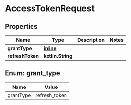 
# AccessTokenRequest

## Properties
Name | Type | Description | Notes
------------ | ------------- | ------------- | -------------
**grantType** | [**inline**](#GrantType) |  | 
**refreshToken** | **kotlin.String** |  | 


<a name="GrantType"></a>
## Enum: grant_type
Name | Value
---- | -----
grantType | refresh_token



